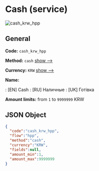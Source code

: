 
# Cash (service) 
![cash_krw_hpp](https://static.openfintech.io/payment_methods/cash_krw_hpp/logo.svg?w=400&c=v0.59.26#w200)  

## General 
 
**Code:** `cash_krw_hpp` 
 
**Method:** `cash` 
 [show -->](/payment-methods/cash/) 
 
**Currency:** `KRW` [show -->](/currencies/KRW/) 
 
**Name:** 
 
:	[EN] Cash 
:	[RU] Наличные 
:	[UK] Готівка 
 
**Amount limits:** from `1` to `9999999` KRW 

## JSON Object 

```json
{
  "code":"cash_krw_hpp",
  "flow":"hpp",
  "method":"cash",
  "currency":"KRW",
  "fields":null,
  "amount_min":1,
  "amount_max":9999999
}
```  
